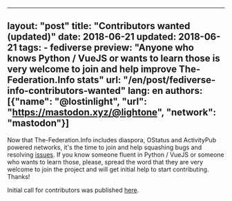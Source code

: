 
---
layout: "post"
title: "Contributors wanted (updated)"
date: 2018-06-21
updated: 2018-06-21
tags:
    - fediverse
preview: "Anyone who knows Python / VueJS or wants to learn those is very welcome to join and help improve The-Federation.Info stats"
url: "/en/post/fediverse-info-contributors-wanted"
lang: en
authors: [{"name": "@lostinlight", "url": "https://mastodon.xyz/@lightone", "network": "mastodon"}]
---

Now that The-Federation.Info includes diaspora, OStatus and ActivityPub powered networks, it's the time to join and help squashing bugs and resolving [issues](https://github.com/thefederationinfo/the-federation.info/issues). If you know someone fluent in Python / VueJS or someone who wants to learn those, please, spread the word that they are very welcome to join the project and will get initial help to start contributing. Thanks!

Initial call for contributors was published [here](https://socialhome.network/content/1092839/organization-news-the-federation-info-is-now).
